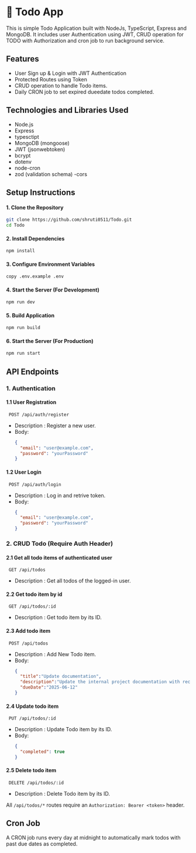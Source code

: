 # 📝 Todo App

This is simple Todo Application built with NodeJs, TypeScript, Express and MongoDB. It includes user Authentication using JWT, CRUD operation for TODO with Authorization and cron job to run background service.

## Features
- User Sign up & Login with JWT Authentication
- Protected Routes using Token
- CRUD operation to handle Todo items.
- Daily CRON job to set expired dueedate todos completed.


## Technologies and Libraries Used

- Node.js
- Express
- typesctipt
- MongoDB (mongoose) 
- JWT (jsonwebtoken)
- bcrypt
- dotenv
- node-cron
- zod (validation schema)
 -cors

## Setup Instructions

#### 1. Clone the Repository

```bash
git clone https://github.com/shruti0511/Todo.git
cd Todo
```

#### 2. Install Dependencies

```bash
npm install
```

#### 3. Configure Environment Variables

```bash
copy .env.example .env
```
#### 4. Start the Server (For Development)

```bash
npm run dev
```

#### 5. Build Application

```bash
npm run build
```
#### 6. Start the Server (For Production)

```bash
npm run start
```
## API Endpoints

### 1. Authentication
#### 1.1 User Registration
     POST /api/auth/register
  - Description : Register a new user.
  - Body:
    ```json
    {
      "email": "user@example.com",
      "password": "yourPassword"
    }
    ```

#### 1.2 User Login
     POST /api/auth/login
  - Description : Log in and retrive token.
  - Body:
    ```json
    {
      "email": "user@example.com",
      "password": "yourPassword"
    }
    ```
     
### 2. CRUD Todo (Require Auth Header)
#### 2.1 Get all todo items of authenticated user
     GET /api/todos
  - Description : Get all todos of the logged-in user.
#### 2.2 Get todo item by id
     GET /api/todos/:id
  - Description : Get todo item by its ID.
#### 2.3 Add todo item
     POST /api/todos
  - Description : Add New Todo item.
  - Body:
    ```json
    {
      "title":"Update documentation",
      "description":"Update the internal project documentation with recent API changes.",
      "dueDate":"2025-06-12"
    }
    ```
#### 2.4 Update todo item
     PUT /api/todos/:id
  - Description : Update Todo item by its ID.
  - Body:
    ```json
    {
      "completed": true
    }
    ```
#### 2.5 Delete todo item
     DELETE /api/todos/:id
  - Description : Delete Todo item by its ID.
    
All `/api/todos/*` routes require an `Authorization: Bearer <token>` header.

## Cron Job
A CRON job runs every day at midnight to automatically mark todos with past due dates as completed.



